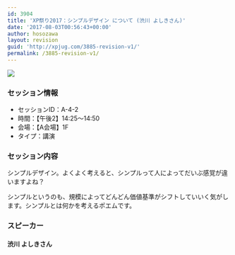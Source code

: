 ```yaml
---
id: 3904
title: 'XP祭り2017：シンプルデザイン について (渋川 よしきさん)'
date: '2017-08-03T00:56:43+00:00'
author: hosozawa
layout: revision
guid: 'http://xpjug.com/3885-revision-v1/'
permalink: /3885-revision-v1/
---
```


![](http://xpjug.com/wp-content/uploads/2017/08/xp2017-sessioin-a4-2.png)

### セッション情報

- セッションID：A-4-2
- 時間：【午後2】14:25～14:50
- 会場：【A会場】1F
- タイプ：講演

### セッション内容

シンプルデザイン。よくよく考えると、シンプルって人によってだいぶ感覚が違いますよね？

シンプルというのも、規模によってどんどん価値基準がシフトしていいく気がします。シンプルとは何かを考えるポエムです。

### スピーカー

#### 渋川 よしきさん